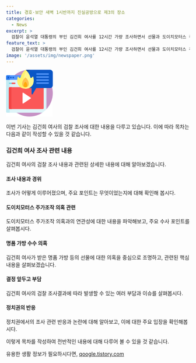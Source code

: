 ```yaml
---
title: 경호·보안 새벽 1시반까지 진실공방으로 제3의 장소
categories:
  - News
excerpt: >
  검찰이 윤석열 대통령의 부인 김건희 여사를 12시간 가량 조사하면서 선물과 도이치모터스 주식 관련 청탁 여부 등을 집중 조사했다. 김 여사 측은 조사에 성심껏 답했지만, 양측의 진실 게임으로 논란이 예상된다. 이에 대면조사를 진행한 서울중앙지검은 김 여사를 기소할지 여부에 압력을 받고 있으며, 조사 결과에 따라 쓰나미급 반응이 예상된다. 또한, 정치권에서는 김 여사의 조사와 관련한 공방이 지속되고 있다.
feature_text: >
  검찰이 윤석열 대통령의 부인 김건희 여사를 12시간 가량 조사하면서 선물과 도이치모터스 주식 관련 청탁 여부 등을 집중 조사했다. 김 여사 측은 조사에 성심껏 답했지만, 양측의 진실 게임으로 논란이 예상된다. 이에 대면조사를 진행한 서울중앙지검은 김 여사를 기소할지 여부에 압력을 받고 있으며, 조사 결과에 따라 쓰나미급 반응이 예상된다. 또한, 정치권에서는 김 여사의 조사와 관련한 공방이 지속되고 있다.
image: '/assets/img/newspaper.png'
---
```


<p><img src="/assets/img/news.png" alt="rentncar 속보" /></p>

<p>이번 기사는 김건희 여사의 검찰 조사에 대한 내용을 다루고 있습니다. 이에 따라 목차는 다음과 같이 작성할 수 있을 것 같습니다.</p>

<h3>김건희 여사 조사 관련 내용</h3>

<p>김건희 여사의 검찰 조사 내용과 관련된 상세한 내용에 대해 알아보겠습니다.</p>

<h4>조사 내용과 경위</h4>

<p>조사가 어떻게 이루어졌으며, 주요 포인트는 무엇이었는지에 대해 확인해 봅시다.</p>

<h4>도이치모터스 주가조작 의혹 관련</h4>

<p>도이치모터스 주가조작 의혹과의 연관성에 대한 내용을 파악해보고, 주요 수사 포인트를 살펴봅시다.</p>

<h4>명품 가방 수수 의혹</h4>

<p>김건희 여사가 받은 명품 가방 등의 선물에 대한 의혹을 중심으로 조명하고, 관련된 핵심 내용을 살펴보겠습니다.</p>

<h4>결정 앞두고 부담</h4>

<p>김건희 여사의 검찰 조사결과에 따라 발생할 수 있는 여러 부담과 이슈를 살펴봅시다.</p>

<h4>정치권의 반응</h4>

<p>정치권에서의 조사 관련 반응과 논란에 대해 알아보고, 이에 대한 주요 입장을 확인해봅시다.</p>

<p>이렇게 목차를 작성하여 전반적인 내용에 대해 다루어 볼 수 있을 것 같습니다.</p>
유용한 생활 정보가 필요하시다면, <a href="https://qoogle.tistory.com" rel="dofollow">qoogle.tistory.com</a>


